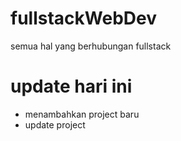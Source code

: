 # fullstackWebDev
semua hal yang berhubungan fullstack

# update hari ini
- menambahkan project baru
- update project
